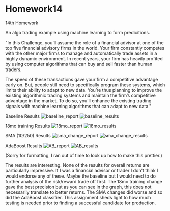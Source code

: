 # Homework14
14th Homework

An algo trading example using machine learning to form predicitions.

"In this Challenge, you’ll assume the role of a financial advisor at one of the top five financial advisory firms in the world. Your firm constantly competes with the other major firms to manage and automatically trade assets in a highly dynamic environment. In recent years, your firm has heavily profited by using computer algorithms that can buy and sell faster than human traders.

The speed of these transactions gave your firm a competitive advantage early on. But, people still need to specifically program these systems, which limits their ability to adapt to new data. You’re thus planning to improve the existing algorithmic trading systems and maintain the firm’s competitive advantage in the market. To do so, you’ll enhance the existing trading signals with machine learning algorithms that can adapt to new data."

Baseline Results
![baseline_report](https://github.com/doughj1466/Homework14/assets/145073929/bf9b1926-608c-4946-836e-e3a38876e7c1)
![baseline_results](https://github.com/doughj1466/Homework14/assets/145073929/d831470b-0407-47dd-886e-887d34b96ac2)

18mo training Results
![18mo_report](https://github.com/doughj1466/Homework14/assets/145073929/e77a1b4e-41d3-426d-8928-8b2fb6059430)
![18mo_results](https://github.com/doughj1466/Homework14/assets/145073929/4fdb0e03-939e-4cc0-b844-8a3c7048e0ee)

SMA (10/250) Results
![sma_change_report](https://github.com/doughj1466/Homework14/assets/145073929/37dfb3b6-3653-47ee-9e55-54aa67f4067b)
![sma_change_results](https://github.com/doughj1466/Homework14/assets/145073929/3c50924b-939c-42a7-8605-a4f8d2dde7f7)

AdaBoost Results
![AB_report](https://github.com/doughj1466/Homework14/assets/145073929/6f4ce4dc-c570-4429-b11c-ecce597db0c3)
![AB_results](https://github.com/doughj1466/Homework14/assets/145073929/54fe9b73-7186-4140-bad6-a67ae6070f14)

(Sorry for formatting, I ran out of time to look up how to make this prettier.)

The results are interesting.  None of the results for overall returns are particularly impressive.  If I was a financial advisor or trader I don't think I would endorse any of these.  Maybe the baseline but I would need to do further analysis of the risk/reward trade off first.  The 18mo training change gave the best precision but as you can see in the graph, this does not necessarily translate to better returns.  The SMA changes did worse and so did the AdaBoost classifier.  This assignment sheds light to how much testing is needed prior to finding a successful candidate for production.







